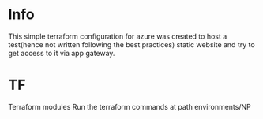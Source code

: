 # Info

This simple terraform configuration for azure was created to host a test(hence not written following the best practices) static
website and try to get access to it via app gateway.

# TF
Terraform modules
 Run the terraform commands at path environments/NP